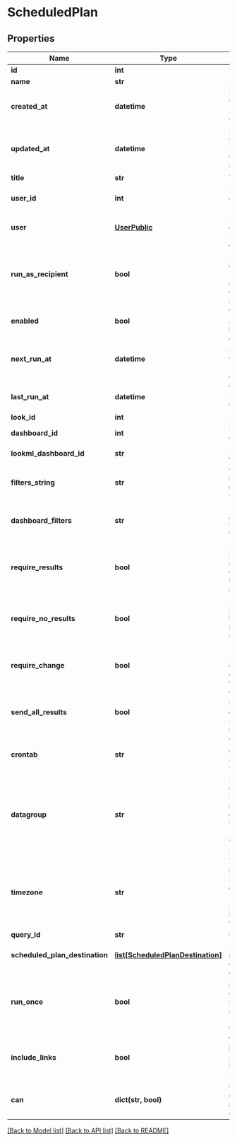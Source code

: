 # ScheduledPlan

## Properties
Name | Type | Description | Notes
------------ | ------------- | ------------- | -------------
**id** | **int** | Unique Id | [optional] 
**name** | **str** | Name | [optional] 
**created_at** | **datetime** | Date and time when ScheduledPlan was created | [optional] 
**updated_at** | **datetime** | Date and time when ScheduledPlan was last updated | [optional] 
**title** | **str** | Title | [optional] 
**user_id** | **int** | User Id which owns this ScheduledPlan | [optional] 
**user** | [**UserPublic**](UserPublic.md) | User who owns this ScheduledPlan | [optional] 
**run_as_recipient** | **bool** | Whether schedule is ran as recipient (only applicable for email recipients) | [optional] 
**enabled** | **bool** | Whether the ScheduledPlan is enabled | [optional] 
**next_run_at** | **datetime** | When the ScheduledPlan will next run (null if running once) | [optional] 
**last_run_at** | **datetime** | When the ScheduledPlan was last run | [optional] 
**look_id** | **int** | Id of a look | [optional] 
**dashboard_id** | **int** | Id of a dashboard | [optional] 
**lookml_dashboard_id** | **str** | Id of a LookML dashboard | [optional] 
**filters_string** | **str** | Query string to run look or dashboard with | [optional] 
**dashboard_filters** | **str** | (DEPRECATED) Alias for filters_string field | [optional] 
**require_results** | **bool** | Delivery should occur if running the dashboard or look returns results | [optional] 
**require_no_results** | **bool** | Delivery should occur if the dashboard look does not return results | [optional] 
**require_change** | **bool** | Delivery should occur if data have changed since the last run | [optional] 
**send_all_results** | **bool** | Will run an unlimited query and send all results. | [optional] 
**crontab** | **str** | Vixie-Style crontab specification when to run | [optional] 
**datagroup** | **str** | Name of a datagroup; if specified will run when datagroup triggered (can&#39;t be used with cron string) | [optional] 
**timezone** | **str** | Timezone for interpreting the specified crontab (default is Looker instance timezone) | [optional] 
**query_id** | **str** | Query id | [optional] 
**scheduled_plan_destination** | [**list[ScheduledPlanDestination]**](ScheduledPlanDestination.md) | Scheduled plan destinations | [optional] 
**run_once** | **bool** | Whether the plan in question should only be run once (usually for testing) | [optional] 
**include_links** | **bool** | Whether links back to Looker should be included in this ScheduledPlan | [optional] 
**can** | **dict(str, bool)** | Operations the current user is able to perform on this object | [optional] 

[[Back to Model list]](../README.md#documentation-for-models) [[Back to API list]](../README.md#documentation-for-api-endpoints) [[Back to README]](../README.md)


